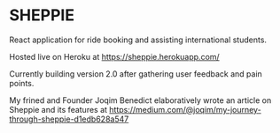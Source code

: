 # SHEPPIE
React application for ride booking and assisting international students.

Hosted live on Heroku at https://sheppie.herokuapp.com/

Currently building version 2.0 after gathering user feedback and pain points.

My frined and Founder Joqim Benedict elaboratively wrote an article on Sheppie and its features at https://medium.com/@joqim/my-journey-through-sheppie-d1edb628a547
